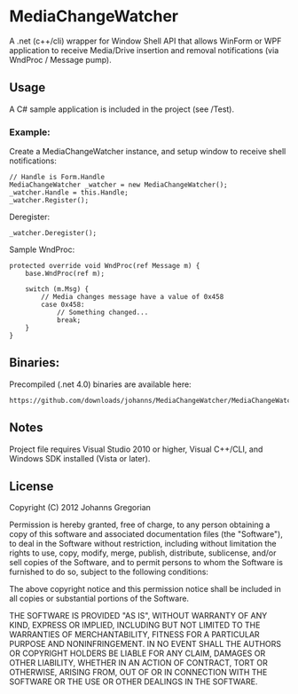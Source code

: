 MediaChangeWatcher
==================

A .net (c++/cli) wrapper for Window Shell API that allows WinForm or WPF application to receive Media/Drive insertion and removal notifications (via WndProc / Message pump).

Usage
-----

A C# sample application is included in the project (see /Test).

### Example:
Create a MediaChangeWatcher instance, and setup window to receive shell notifications:
	
	// Handle is Form.Handle
	MediaChangeWatcher _watcher = new MediaChangeWatcher();
	_watcher.Handle = this.Handle;
	_watcher.Register();

Deregister:

	_watcher.Deregister();

Sample WndProc:

    protected override void WndProc(ref Message m) {
        base.WndProc(ref m);
        
        switch (m.Msg) {
            // Media changes message have a value of 0x458
            case 0x458:
                // Something changed...
                break;
        }
    }

Binaries:
---------

Precompiled (.net 4.0) binaries are available here: 
    
    https://github.com/downloads/johanns/MediaChangeWatcher/MediaChangeWatcher_anyCPU.net4.zip

Notes
-----

Project file requires Visual Studio 2010 or higher, Visual C++/CLI, and Windows SDK installed (Vista or later).

License
-------

Copyright (C) 2012 Johanns Gregorian

Permission is hereby granted, free of charge, to any person obtaining a copy of this software and associated documentation files (the "Software"), to deal in the Software without restriction, including without limitation the rights to use, copy, modify, merge, publish, distribute, sublicense, and/or sell copies of the Software, and to permit persons to whom the Software is furnished to do so, subject to the following conditions:

The above copyright notice and this permission notice shall be included in all copies or substantial portions of the Software.

THE SOFTWARE IS PROVIDED "AS IS", WITHOUT WARRANTY OF ANY KIND, EXPRESS OR IMPLIED, INCLUDING BUT NOT LIMITED TO THE WARRANTIES OF MERCHANTABILITY, FITNESS FOR A PARTICULAR PURPOSE AND NONINFRINGEMENT. IN NO EVENT SHALL THE AUTHORS OR COPYRIGHT HOLDERS BE LIABLE FOR ANY CLAIM, DAMAGES OR OTHER LIABILITY, WHETHER IN AN ACTION OF CONTRACT, TORT OR OTHERWISE, ARISING FROM, OUT OF OR IN CONNECTION WITH THE SOFTWARE OR THE USE OR OTHER DEALINGS IN THE SOFTWARE.